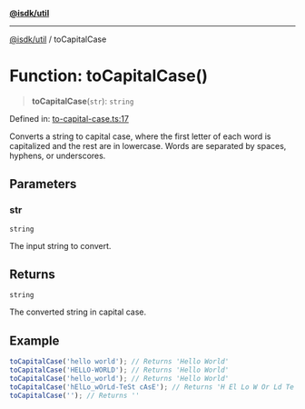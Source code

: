 [**@isdk/util**](../README.md)

***

[@isdk/util](../globals.md) / toCapitalCase

# Function: toCapitalCase()

> **toCapitalCase**(`str`): `string`

Defined in: [to-capital-case.ts:17](https://github.com/isdk/util.js/blob/4a17f40c6487cc8186e888c58b4e6268f4dcb357/src/to-capital-case.ts#L17)

Converts a string to capital case, where the first letter of each word is capitalized
and the rest are in lowercase. Words are separated by spaces, hyphens, or underscores.

## Parameters

### str

`string`

The input string to convert.

## Returns

`string`

The converted string in capital case.

## Example

```typescript
toCapitalCase('hello world'); // Returns 'Hello World'
toCapitalCase('HELLO-WORLD'); // Returns 'Hello World'
toCapitalCase('hello_world'); // Returns 'Hello World'
toCapitalCase('hElLo_wOrLd-TeSt cAsE'); // Returns 'H El Lo W Or Ld Te St C As E'
toCapitalCase(''); // Returns ''
```
